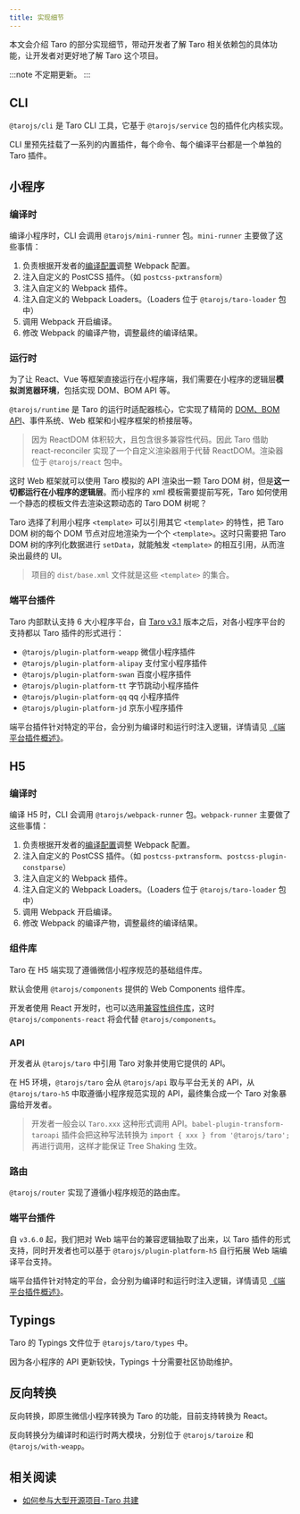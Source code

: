 ```yaml
---
title: 实现细节
---
```


本文会介绍 Taro 的部分实现细节，带动开发者了解 Taro 相关依赖包的具体功能，让开发者对更好地了解 Taro 这个项目。

:::note
不定期更新。
:::

## CLI

`@tarojs/cli` 是 Taro CLI 工具，它基于 `@tarojs/service` 包的插件化内核实现。

CLI 里预先挂载了一系列的内置插件，每个命令、每个编译平台都是一个单独的 Taro 插件。

## 小程序

### 编译时

编译小程序时，CLI 会调用 `@tarojs/mini-runner` 包。`mini-runner` 主要做了这些事情：

1. 负责根据开发者的[编译配置](./config)调整 Webpack 配置。
2. 注入自定义的 PostCSS 插件。（如 `postcss-pxtransform`）
3. 注入自定义的 Webpack 插件。
4. 注入自定义的 Webpack Loaders。（Loaders 位于 `@tarojs/taro-loader` 包中）
5. 调用 Webpack 开启编译。
6. 修改 Webpack 的编译产物，调整最终的编译结果。

### 运行时

为了让 React、Vue 等框架直接运行在小程序端，我们需要在小程序的逻辑层**模拟浏览器环境**，包括实现 DOM、BOM API 等。

`@tarojs/runtime` 是 Taro 的运行时适配器核心，它实现了精简的 [DOM、BOM API](taro-dom)、事件系统、Web 框架和小程序框架的桥接层等。

> 因为 ReactDOM 体积较大，且包含很多兼容性代码。因此 Taro 借助 react-reconciler 实现了一个自定义渲染器用于代替 ReactDOM。渲染器位于 `@tarojs/react` 包中。

这时 Web 框架就可以使用 Taro 模拟的 API 渲染出一颗 Taro DOM 树，但是**这一切都运行在小程序的逻辑层**。而小程序的 xml 模板需要提前写死，Taro 如何使用一个静态的模板文件去渲染这颗动态的 Taro DOM 树呢？

Taro 选择了利用小程序 `<template>` 可以引用其它 `<template>` 的特性，把 Taro DOM 树的每个 DOM 节点对应地渲染为一个个 `<template>`。这时只需要把 Taro DOM 树的序列化数据进行 `setData`，就能触发 `<template>` 的相互引用，从而渲染出最终的 UI。

> 项目的 `dist/base.xml` 文件就是这些 `<template>` 的集合。

### 端平台插件

Taro 内部默认支持 6 大小程序平台，自 [Taro v3.1](/blog/2021-03-10-taro-3-1-lts#1-开放式架构) 版本之后，对各小程序平台的支持都以 Taro 插件的形式进行：

- `@tarojs/plugin-platform-weapp` 微信小程序插件
- `@tarojs/plugin-platform-alipay` 支付宝小程序插件
- `@tarojs/plugin-platform-swan` 百度小程序插件
- `@tarojs/plugin-platform-tt` 字节跳动小程序插件
- `@tarojs/plugin-platform-qq` qq 小程序插件
- `@tarojs/plugin-platform-jd` 京东小程序插件

端平台插件针对特定的平台，会分别为编译时和运行时注入逻辑，详情请见 [《端平台插件概述》](./platform-plugin/)。

## H5

### 编译时

编译 H5 时，CLI 会调用 `@tarojs/webpack-runner` 包。`webpack-runner` 主要做了这些事情：

1. 负责根据开发者的[编译配置](./config)调整 Webpack 配置。
2. 注入自定义的 PostCSS 插件。（如 `postcss-pxtransform`、`postcss-plugin-constparse`）
3. 注入自定义的 Webpack 插件。
4. 注入自定义的 Webpack Loaders。（Loaders 位于 `@tarojs/taro-loader` 包中）
5. 调用 Webpack 开启编译。
6. 修改 Webpack 的编译产物，调整最终的编译结果。

### 组件库

Taro 在 H5 端实现了遵循微信小程序规范的基础组件库。

默认会使用 `@tarojs/components` 提供的 Web Components 组件库。

开发者使用 React 开发时，也可以选用[兼容性组件库](./h5#react-兼容性组件库)，这时 `@tarojs/components-react` 将会代替 `@tarojs/components`。

### API

开发者从 `@tarojs/taro` 中引用 Taro 对象并使用它提供的 API。

在 H5 环境，`@tarojs/taro` 会从 `@tarojs/api` 取与平台无关的 API，从 `@tarojs/taro-h5` 中取遵循小程序规范实现的 API，最终集合成一个 Taro 对象暴露给开发者。

> 开发者一般会以 `Taro.xxx` 这种形式调用 API。`babel-plugin-transform-taroapi` 插件会把这种写法转换为 `import { xxx } from '@tarojs/taro';` 再进行调用，这样才能保证 Tree Shaking 生效。

### 路由

`@tarojs/router` 实现了遵循小程序规范的路由库。

### 端平台插件

自 `v3.6.0` 起，我们把对 Web 端平台的兼容逻辑抽取了出来，以 Taro 插件的形式支持，同时开发者也可以基于 `@tarojs/plugin-platform-h5` 自行拓展 Web 端编译平台支持。

端平台插件针对特定的平台，会分别为编译时和运行时注入逻辑，详情请见 [《端平台插件概述》](./platform-plugin/)。

## Typings

Taro 的 Typings 文件位于 `@tarojs/taro/types` 中。

因为各小程序的 API 更新较快，Typings 十分需要社区协助维护。

## 反向转换

反向转换，即原生微信小程序转换为 Taro 的功能，目前支持转换为 React。

反向转换分为编译时和运行时两大模块，分别位于 `@tarojs/taroize` 和 `@tarojs/with-weapp`。

## 相关阅读

- [如何参与大型开源项目-Taro 共建](/blog/2022-01-19-how-to-join-Taro)
